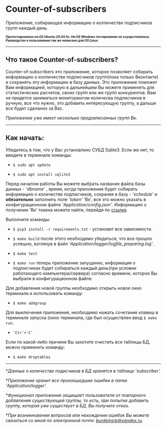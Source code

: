 # Counter-of-subscribers

Приложение, собирающее информацию о колличестве подписчиков групп каждый день.

<font size="1"> ***Протестированно на OS Ubuntu 20.04 lts. На OS Windows тестирование не осуществлялось. Руководство к пользованию так же написано для OS Linux.*** </font> 

***

## Что такое Counter-of-subscribers?

Counter-of-subscribers это приложение, которое позволяет собирать информацию о колличестве подписчиков групп(пока только Вконтакте) и сохранять эту информацию в базу данных. Это приложение поможет Вам информацией, которую в дальнейшем Вы можете применять для статистических расчетов, своих групп или же групп конкурентов. Вам не придется заниматься мониторингом количесва подписчиков в ручную, все что нужно, это добавить интересующую группу, а дальше все будет сделанно за Вас. 

*Приложение уже имеет несколько предзаписанных групп Вк.*

***

## Как начать:

Убедитесь в том, что у Вас установлено СУБД Sqlite3.
Если же нет, то введите в терминале команды:

* `$ sudo apt update`

* `$ sudo apt install sqlite3`

Перед началом работы Вы можете выбрать название файла базы данных - *'dbname'* , время, когда приложение будет собирать информацию о количестве подписчиков, сохраняя в базу - *'schedule'* и **обязательно** заполнить поле *'token'* 'Вк', все это можно указать
в конфигурационном файле *'Application/config.json'*.
Информацию о получении 'Вк' токена можете найти, перейдя по [ссылке](https://vk.com/dev/access_token "Здесь можно узнать, как получить токен Вк").

Выполните команды:

* `$ pip3 install -r requirements.txt` - установит все зависимости.

* `$ make build` после этого необходимо убедиться, что все прошло успешно, взглянув в файл *'Application/logger/logfile_preparing.log'*.

* `$ make test`

* `$ make run` теперь приложение запущенно, информация о подписчиках будет собираться каждый день(при условии работающего компьютера/сервера) согласно времени, которое Вы выбрали в конфигурационном файле.

Для добавления новой группы необходимо открыть новое окно терминала и использовать команду:

* `$ make addgroup`

Для выключения приложения, необходимо нажать сочетание клавиш в терминале запуска (окно терминала, где был осуществлен ввод `$ make run`:

* `'Ctr'+'C'`

Если по какой-либо причине Вы захотите очистить все таблицы БД, можно применить команду:

* `$ make droptables`

***
**Данные о количестве подисчиков в БД хранятся в таблице 'subscriber'.*

**Приложение хранит все произошедшие ошибки в папке 'Application/logger'.*

**Функционал приложения защищает пользователя от повторного добавления существующей группы, то есть, при попытке добавить группу, которая уже существует в БД, Вы получите отказ.*

**При возникновении вопросов или нахождении ошибок Вы можете связаться со мной по электронной почте: <burdeinick@yandex.ru>.*







